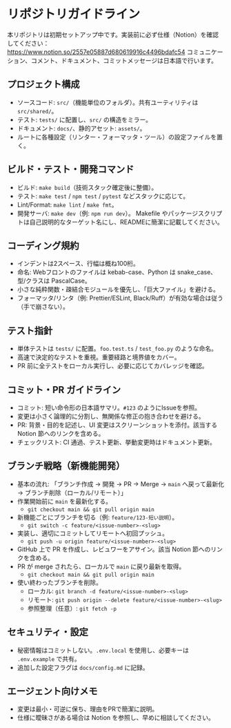 # リポジトリガイドライン

本リポジトリは初期セットアップ中です。実装前に必ず仕様（Notion）を確認してください：
https://www.notion.so/2557e05887d680619916c4496bdafc54
コミュニケーション、コメント、ドキュメント、コミットメッセージは日本語で行います。

## プロジェクト構成
- ソースコード: `src/`（機能単位のフォルダ）。共有ユーティリティは `src/shared/`。
- テスト: `tests/` に配置し、`src/` の構造をミラー。
- ドキュメント: `docs/`、静的アセット: `assets/`。
- ルートに各種設定（リンター・フォーマッタ・ツール）の設定ファイルを置く。

## ビルド・テスト・開発コマンド
- ビルド: `make build`（技術スタック確定後に整備）。
- テスト: `make test` / `npm test` / `pytest` などスタックに応じて。
- Lint/Format: `make lint` / `make fmt`。
- 開発サーバ: `make dev`（例: `npm run dev`）。
Makefile やパッケージスクリプトは自己説明的なターゲット名にし、READMEに簡潔に記載してください。

## コーディング規約
- インデントは2スペース、行幅は概ね100桁。
- 命名: Webフロントのファイルは kebab-case、Python は snake_case、型/クラスは PascalCase。
- 小さな純粋関数・疎結合モジュールを優先し、「巨大ファイル」を避ける。
- フォーマッタ/リンタ（例: Prettier/ESLint, Black/Ruff）が有効な場合は従う（手で崩さない）。

## テスト指針
- 単体テストは `tests/` に配置。`foo.test.ts` / `test_foo.py` のような命名。
- 高速で決定的なテストを重視。重要経路と境界値をカバー。
- PR 前に全テストをローカル実行し、必要に応じてカバレッジを確認。

## コミット・PR ガイドライン
- コミット: 短い命令形の日本語サマリ。`#123` のようにIssueを参照。
- 変更は小さく論理的に分割し、無関係な修正の抱き合わせを避ける。
- PR: 背景・目的を記述し、UI 変更はスクリーンショットを添付。該当する Notion 節へのリンクを含める。
- チェックリスト: CI 通過、テスト更新、挙動変更時はドキュメント更新。

## ブランチ戦略（新機能開発）
- 基本の流れ: 「ブランチ作成 → 開発 → PR → Merge → `main` へ戻って最新化 → ブランチ削除（ローカル/リモート）」
- 作業開始前に `main` を最新化する。
  - `git checkout main && git pull origin main`
- 新機能ごとにブランチを切る（例: `feature/123-短い説明`）。
  - `git switch -c feature/<issue-number>-<slug>`
- 実装し、適切にコミットしてリモートへ初回プッシュ。
  - `git push -u origin feature/<issue-number>-<slug>`
- GitHub 上で PR を作成し、レビュワーをアサイン。該当 Notion 節へのリンクを含める。
- PR が merge されたら、ローカルで `main` に戻り最新を取得。
  - `git checkout main && git pull origin main`
- 使い終わったブランチを削除。
  - ローカル: `git branch -d feature/<issue-number>-<slug>`
  - リモート: `git push origin --delete feature/<issue-number>-<slug>`
  - 参照整理（任意）: `git fetch -p`

## セキュリティ・設定
- 秘密情報はコミットしない。`.env.local` を使用し、必要キーは `.env.example` で共有。
- 追加した設定フラグは `docs/config.md` に記録。

## エージェント向けメモ
- 変更は最小・可逆に保ち、理由をPRで簡潔に説明。
- 仕様に曖昧さがある場合は Notion を参照し、早めに相談してください。

